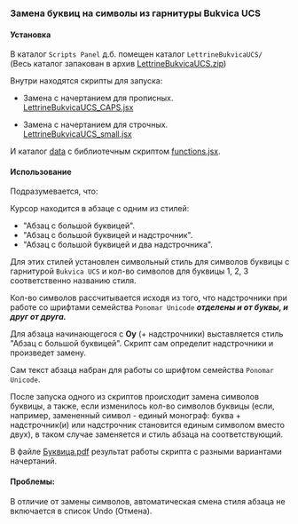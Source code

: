 ### Замена буквиц на символы из гарнитуры Bukvica UCS

#### Установка
В каталог ``Scripts Panel`` д.б. помещен  каталог ``LettrineBukvicaUCS/``  
(Весь каталог запакован в архив [LettrineBukvicaUCS.zip](../LettrineBukvicaUCS.zip))


Внутри находятся скрипты для запуска:  

- Замена с начертанием для прописных.  
[LettrineBukvicaUCS_CAPS.jsx](LettrineBukvicaUCS_CAPS.jsx)

- Замена с начертанием для строчных.  
[LettrineBukvicaUCS_small.jsx](LettrineBukvicaUCS_small.jsx)

И каталог [data](data) с библиотечным скриптом [functions.jsx](data/functions.jsx).

#### Использование
Подразумевается, что: 

Курсор находится в абзаце с одним из стилей:  
- "Абзац с большой буквицей".  
- "Абзац с большой буквицей и надстрочник".  
- "Абзац с большой буквицей и два надстрочника".  

Для этих стилей установлен символьный стиль для символов буквицы с гарнитурой ``Bukvica UCS`` и кол-во символов для буквицы 1, 2, 3 соответственно названию стиля.   

Кол-во символов рассчитывается исходя из того, что надстрочники при работе со шрифтами семейства ``Ponomar Unicode`` ***отделены и от буквы, и друг от друга.***    

Для абзаца начинающегося с **Оу** (+ надстрочники) выставляется стиль "Абзац с большой буквицей". Скрипт сам определит надстрочники и произведет замену. 

Сам текст абзаца набран для работы со шрифтом семейства ``Ponomar Unicode``.
   
После запуска одного из скриптов происходит замена символов буквицы, а также, если изменилось кол-во символов буквицы (если, например, замененный символ - единый монограф: буква + надстрочник(и) или надстрочник становится единым символом вместо двух), в таком случае заменяется и стиль абзаца на соответствующий.

В файле [Буквица.pdf](Буквица.pdf) 
результат работы скрипта с разными вариантами начертаний.  


#### Проблемы:
В отличие от замены символов, автоматическая смена стиля абзаца не включается в список Undo (Отмена).
